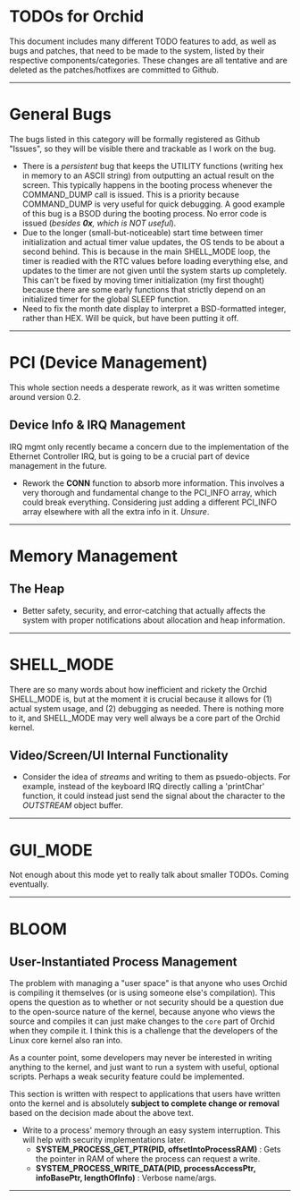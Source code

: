# TODOs for Orchid
This document includes many different TODO features to add, as well as bugs and patches, that need to be made to the system, listed by their respective components/categories. These changes are all tentative and are deleted as the patches/hotfixes are committed to Github.

---

# General Bugs
The bugs listed in this category will be formally registered as Github "Issues", so they will be visible there and trackable as I work on the bug.
- There is a _persistent_ bug that keeps the UTILITY functions (writing hex in memory to an ASCII string) from outputting an actual result on the screen. This typically happens in the booting process whenever the COMMAND_DUMP call is issued. This is a priority because COMMAND_DUMP is very useful for quick debugging. A good example of this bug is a BSOD during the booting process. No error code is issued (_besides **0x**, which is NOT useful_).
- Due to the longer (small-but-noticeable) start time between timer initialization and actual timer value updates, the OS tends to be about a second behind. This is because in the main SHELL_MODE loop, the timer is readied with the RTC values before loading everything else, and updates to the timer are not given until the system starts up completely. This can't be fixed by moving timer initialization (my first thought) because there are some early functions that strictly depend on an initialized timer for the global SLEEP function.
- Need to fix the month date display to interpret a BSD-formatted integer, rather than HEX. Will be quick, but have been putting it off.

---

# PCI (Device Management)
This whole section needs a desperate rework, as it was written sometime around version 0.2.

## Device Info & IRQ Management
IRQ mgmt only recently became a concern due to the implementation of the Ethernet Controller IRQ, but is going to be a crucial part of device management in the future.
- Rework the **CONN** function to absorb more information. This involves a very thorough and fundamental change to the PCI_INFO array, which could break everything. Considering just adding a different PCI_INFO array elsewhere with all the extra info in it. _Unsure_.

---

# Memory Management

## The Heap
- Better safety, security, and error-catching that actually affects the system with proper notifications about allocation and heap information.

---

# SHELL_MODE
There are so many words about how inefficient and rickety the Orchid SHELL_MODE is, but at the moment it is crucial because it allows for (1) actual system usage, and (2) debugging as needed. There is nothing more to it, and SHELL_MODE may very well always be a core part of the Orchid kernel.

## Video/Screen/UI Internal Functionality
- Consider the idea of _streams_ and writing to them as psuedo-objects. For example, instead of the keyboard IRQ directly calling a 'printChar' function, it could instead just send the signal about the character to the _OUTSTREAM_ object buffer.

---

# GUI_MODE
Not enough about this mode yet to really talk about smaller TODOs. Coming eventually.

---

# BLOOM

## User-Instantiated Process Management
The problem with managing a "user space" is that anyone who uses Orchid is compiling it themselves (or is using someone else's compilation). This opens the question as to whether or not security should be a question due to the open-source nature of the kernel, because anyone who views the source and compiles it can just make changes to the `core` part of Orchid when they compile it. I think this is a challenge that the developers of the Linux core kernel also ran into.

As a counter point, some developers may never be interested in writing anything to the kernel, and just want to run a system with useful, optional scripts. Perhaps a weak security feature could be implemented.

This section is written with respect to applications that users have written onto the kernel and is absolutely **subject to complete change or removal** based on the decision made about the above text.
- Write to a process' memory through an easy system interruption. This will help with security implementations later.
  + **SYSTEM_PROCESS_GET_PTR(PID, offsetIntoProcessRAM)** : Gets the pointer in RAM of where the process can request a write.
  + **SYSTEM_PROCESS_WRITE_DATA(PID, processAccessPtr, infoBasePtr, lengthOfInfo)** : Verbose name/args.

---
